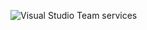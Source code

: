 
![Visual Studio Team services](https://img.shields.io/vso/build/derekworthen/28f9ce90-1a76-4c9b-b520-b4a0dd24477d/4.svg)

